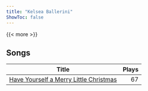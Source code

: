 ```yaml
---
title: "Kelsea Ballerini"
ShowToc: false
---
```


{{< more >}}

## Songs
Title | Plays 
----- | -----: 
[Have Yourself a Merry Little Christmas](/songs/have-yourself-a-merry-little-christmas) | 67

